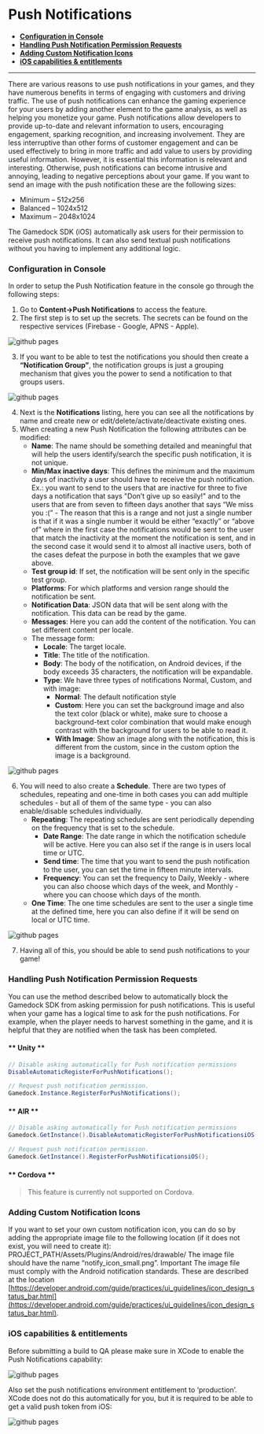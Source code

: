 # Push Notifications

* **[Configuration in Console](#configuration-in-console)**
* **[Handling Push Notification Permission Requests](#handling-push-notification-permission-requests)**
* **[Adding Custom Notification Icons](#adding-custom-notification-icons)**
* **[iOS capabilities & entitlements](#ios-capabilities-amp-entitlements)**

---

There are various reasons to use push notifications in your games, and they have numerous benefits in terms of engaging with customers and driving traffic. The use of push notifications can enhance the gaming experience for your users by adding another element to the game analysis, as well as helping you monetize your game. Push notifications allow developers to provide up-to-date and relevant information to users, encouraging engagement, sparking recognition, and increasing involvement. They are less interruptive than other forms of customer engagement and can be used effectively to bring in more traffic and add value to users by providing useful information. However, it is essential this information is relevant and interesting. Otherwise, push notifications can become intrusive and annoying, leading to negative perceptions about your game. If you want to send an image with the push notification these are the following sizes:
* Minimum – 512x256
* Balanced – 1024x512
* Maximum – 2048x1024


The Gamedock SDK (iOS) automatically ask users for their permission to receive push notifications. It can also send textual push notifications without you having to implement any additional logic.

### Configuration in Console

In order to setup the Push Notification feature in the console go through the following steps:

<!-- panels:start -->

<!-- div:left-panel -->
1. Go to **Content->Push Notifications** to access the feature.
2. The first step is to set up the secrets. The secrets can be found on the respective services (Firebase - Google, APNS - Apple).

<!-- div:right-panel -->
![github pages](_images/PushNotifications3.png)

<!-- div:left-panel -->
3. If you want to be able to test the notifications you should then create a **“Notification Group”**, the notification groups is just a grouping mechanism that gives you the power to send a notification to that groups users.

<!-- div:right-panel -->
![github pages](_images/PushNotifications4.png)

<!-- div:left-panel -->
4. Next is the **Notifications** listing, here you can see all the notifications by name and create new or edit/delete/activate/deactivate existing ones.
5. When creating a new Push Notification the following attributes can be modified:
    * **Name**: The name should be something detailed and meaningful that will help the users identify/search the specific push notification, it is not unique.
    * **Min/Max inactive days**: This defines the minimum and the maximum days of inactivity a user should have to receive the push notification. Ex.: you want to send to the users that are inactive for three to five days a notification that says "Don’t give up so easily!" and to the users that are from seven to fifteen days another that says “We miss you :(” - The reason that this is a range and not just a single number is that if it was a single number it would be either “exactly” or “above of” where in the first case the notifications would be sent to the user that match the inactivity at the moment the notification is sent, and in the second case it would send it to almost all inactive users, both of the cases defeat the purpose in both the examples that we gave above.
    * **Test group id**: If set, the notification will be sent only in the specific test group.
    * **Platforms**: For which platforms and version range should the notification be sent.
    * **Notification Data**: JSON data that will be sent along with the notification. This data can be read by the game.
    * **Messages**: Here you can add the content of the notification. You can set different content per locale.
    * The message form:
        * **Locale**: The target locale.
        * **Title**: The title of the notification.
        * **Body**: The body of the notification, on Android devices, if the body exceeds 35 characters, the notification will be expandable.
        * **Type**: We have three types of notifications Normal, Custom, and with image:
            * **Normal**: The default notification style 
            * **Custom**: Here you can set the background image and also the text color (black or white), make sure to choose a background-text color combination that would make enough contrast with the background for users to be able to read it. 
            * **With Image**: Show an image along with the notification, this is different from the custom, since in the custom option the image is a background.

<!-- div:right-panel -->
![github pages](_images/PushNotifications5.png)

<!-- div:left-panel -->
6. You will need to also create a **Schedule**. There are two types of schedules, repeating and one-time in both cases you can add multiple schedules - but all of them of the same type - you can also enable/disable schedules individually.
    * **Repeating**: The repeating schedules are sent periodically depending on the frequency that is set to the schedule.
        * **Date Range**: The date range in which the notification schedule will be active. Here you can also set if the range is in users local time or UTC.
        * **Send time**: The time that you want to send the push notification to the user, you can set the time in fifteen minute intervals.
        * **Frequency**: You can set the frequency to Daily, Weekly - where you can also choose which days of the week, and Monthly - where you can choose which days of the month.
    * **One Time**: The one time schedules are sent to the user a single time at the defined time, here you can also define if it will be send on local or UTC time.

<!-- div:right-panel -->
![github pages](_images/PushNotifications6.png)

<!-- panels:end -->

7. Having all of this, you should be able to send push notifications to your game!

### Handling Push Notification Permission Requests

You can use the method described below to automatically block the Gamedock SDK from asking permission for push notifications. This is useful when your game has a logical time to ask for the push notifications. For example, when the player needs to harvest something in the game, and it is helpful that they are notified when the task has been completed.

<!-- tabs:start -->

#### ** Unity **

~~~csharp
// Disable asking automatically for Push notification permissions
DisableAutomaticRegisterForPushNotifications();

// Request push notification permission.
Gamedock.Instance.RegisterForPushNotifications();
~~~

#### ** AIR **

~~~actionscript
// Disable asking automatically for Push notification permissions
Gamedock.GetInstance().DisableAutomaticRegisterForPushNotificationsiOS();

// Request push notification permission.
Gamedock.GetInstance().RegisterForPushNotificationsiOS();
~~~

#### ** Cordova **

> This feature is currently not supported on Cordova.

<!-- tabs:end -->

### Adding Custom Notification Icons

If you want to set your own custom notification icon, you can do so by adding the appropriate image file to the following location (if it does not exist, you will need to create it): PROJECT_PATH/Assets/Plugins/Android/res/drawable/ The image file should have the name “notify_icon_small.png”. Important The image file must comply with the Android notification standards. These are described at the location [https://developer.android.com/guide/practices/ui_guidelines/icon_design_status_bar.html](https://developer.android.com/guide/practices/ui_guidelines/icon_design_status_bar.html).

### iOS capabilities & entitlements

Before submitting a build to QA please make sure in XCode to enable the Push Notifications capability:

![github pages](_images/PushNotifications1.png)

Also set the push notifications environment entitlement to ‘production’. XCode does not do this automatically for you, but it is required to be able to get a valid push token from iOS:

![github pages](_images/PushNotifications1.png)  